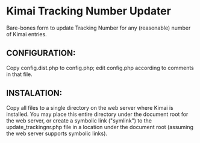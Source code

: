 # Kimai Tracking Number Updater

Bare-bones form to update Tracking Number for any (reasonable) number of Kimai
entries.


## CONFIGURATION:
Copy config.dist.php to config.php; edit config.php according to comments in
that file.

## INSTALATION:
Copy all files to a single directory on the web server where Kimai is installed.
You may place this entire directory under the document root for the web server,
or create a symbolic link ("symlink") to the update_trackingnr.php file in a
location under the document root (assuming the web server supports symbolic
links).
